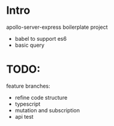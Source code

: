 # Intro

apollo-server-express boilerplate project

- babel to support es6
- basic query

# TODO:

feature branches:

- refine code structure
- typescript
- mutation and subscription
- api test

